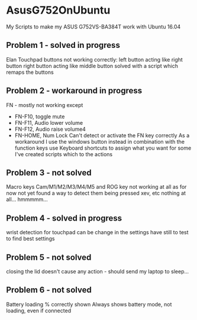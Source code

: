 # AsusG752OnUbuntu
My Scripts to make my ASUS G752VS-BA384T work with Ubuntu 16.04

## Problem 1 - solved in progress
Elan Touchpad buttons not working correctly:
left button acting like right button
right button acting like middle button
solved with a script which remaps the buttons

## Problem 2 - workaround in progress
FN - mostly not working except
  - FN-F10, toggle mute
  - FN-F11, Audio lower volume
  - FN-F12, Audio raise volume4
  - FN-HOME, Num Lock
Can't detect or activate the FN key correctly
As a workaround I use the windows button instead in combination with the function keys
use Keyboard shortcuts to assign what you want
for some I've created scripts which to the actions

## Problem 3 - not solved
Macro keys Cam/M1/M2/M3/M4/M5 and ROG key not working at all
as for now not yet found a way to detect them being pressed
xev, etc nothing at all... hmmmmm...

## Problem 4 - solved in progress
wrist detection for touchpad
can be change in the settings
have still to test to find best settings

## Problem 5 - not solved
closing the lid doesn't cause any action - should send my laptop to sleep...

## Problem 6 - not solved
Battery loading % correctly shown
Always shows battery mode, not loading, even if connected
